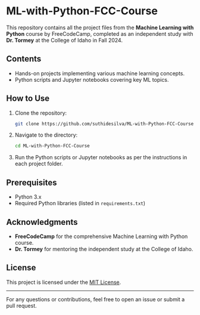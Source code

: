 # ML-with-Python-FCC-Course
This repository contains all the project files from the **Machine Learning with Python** course by FreeCodeCamp, completed as an independent study with **Dr. Tormey** at the College of Idaho in Fall 2024.

## Contents

- Hands-on projects implementing various machine learning concepts.
- Python scripts and Jupyter notebooks covering key ML topics.

## How to Use

1. Clone the repository:
   ```bash
   git clone https://github.com/suthidesilva/ML-with-Python-FCC-Course.git
   ```
2. Navigate to the directory:
   ```bash
   cd ML-with-Python-FCC-Course
   ```
3. Run the Python scripts or Jupyter notebooks as per the instructions in each project folder.

## Prerequisites

- Python 3.x
- Required Python libraries (listed in `requirements.txt`)

## Acknowledgments

- **FreeCodeCamp** for the comprehensive Machine Learning with Python course.
- **Dr. Tormey** for mentoring the independent study at the College of Idaho.

## License

This project is licensed under the [MIT License](LICENSE).

---

For any questions or contributions, feel free to open an issue or submit a pull request.

